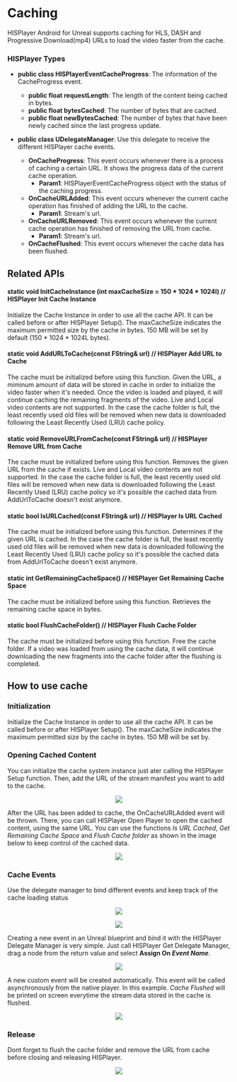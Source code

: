 # Caching

HISPlayer Android for Unreal supports caching for HLS, DASH and Progressive Download(mp4) URLs to load the video faster from the cache.

### HISPlayer Types

* **public class HISPlayerEventCacheProgress**: The information of the CacheProgress event.
   * **public float requestLength**: The length of the content being cached in bytes.
   * **public float bytesCached**: The number of bytes that are cached.
   * **public float newBytesCached**: The number of bytes that have been newly cached since the last progress update.
 
* **public class UDelegateManager**: Use this delegate to receive the different HISPlayer cache events.
  * **OnCacheProgress**: This event occurs whenever there is a process of caching a certain URL. It shows the progress data of the current cache operation.
    * **Param1**: HISPlayerEventCacheProgress object with the status of the caching progress.
  * **OnCacheURLAdded**:  This event occurs whenever the current cache operation has finished of adding the URL to the cache.
    * **Param1**: Stream's url.
  * **OnCacheURLRemoved**: This event occurs whenever the current cache operation has finished of removing the URL from cache.
    * **Param1**: Stream's url.
  * **OnCacheFlushed**: This event occurs whenever the cache data has been flushed.

## Related APIs

#### static void InitCacheInstance (int maxCacheSize = 150 * 1024 * 1024l) // HISPlayer Init Cache Instance
Initialize the Cache Instance in order to use all the cache API. It can be called before or after HISPlayer Setup(). The maxCacheSize indicates the maximum permitted size by the cache in bytes. 150 MB will be set by default (150 * 1024 * 1024L bytes).

#### static void AddURLToCache(const FString& url) // HISPlayer Add URL to Cache
The cache must be initialized before using this function. Given the URL, a miminum amount of data will be stored in cache in order to initialize the video faster when it's needed. Once the video is loaded and played, it will continue caching the remaining fragments of the video. Live and Local video contents are not supported. In the case the cache folder is full, the least recently used old files will be removed when new data is downloaded following the Least Recently Used (LRU) cache policy.

#### static void RemoveURLFromCache(const FString& url) // HISPlayer Remove URL from Cache
The cache must be initialized before using this function. Removes the given URL from the cache if exists. Live and Local video contents are not supported. In the case the cache folder is full, the least recently used old files will be removed when new data is downloaded following the Least Recently Used (LRU) cache policy so it's possible the cached data from AddUrlToCache doesn't exist anymore.

#### static bool IsURLCached(const FString& url) // HISPlayer Is URL Cached
The cache must be initialized before using this function. Determines if the given URL is cached. In the case the cache folder is full, the least recently used old files will be removed when new data is downloaded following the Least Recently Used (LRU) cache policy so it's possible the cached data from AddUrlToCache doesn't exist anymore.
  
#### static int GetRemainingCacheSpace() // HISPlayer Get Remaining Cache Space
The cache must be initialized before using this function. Retrieves the remaining cache space in bytes.

#### static bool FlushCacheFolder() // HISPlayer Flush Cache Folder
The cache must be initialized before using this function. Free the cache folder. If a video was loaded from using the cache data, it will continue downloading the new fragments into the cache folder after the flushing is completed.

## How to use cache 

### Initialization
Initialize the Cache Instance in order to use all the cache API. It can be called before or after HISPlayer Setup(). The maxCacheSize indicates the maximum permitted size by the cache in bytes. 150 MB will be set by.

### Opening Cached Content
You can initialize the cache system instance just ater calling the HISPlayer Setup function. Then, add the URL of the stream manifest you want to add to the cache.
<p align="center">
<img src="./images/Cache1.png">
</p>

After the URL has been added to cache, the OnCacheURLAdded event will be thrown. There, you can call HISPlayer Open Player to open the cached content, using the same URL. You can use the functions *Is URL Cached*, *Get Remaining Cache Space* and *Flush Cache folder* as shown in the image below to keep control of the cached data.
<p align="center">
<img src="./images/Cache3.png">
</p>

### Cache Events
Use the delegate manager to bind different events and keep track of the cache loading status
<p align="center">
<img src="./images/Cache2.png">
</p>

<p align="center">
<img src="./images/Cache5.png">
</p>

Creating a new event in an Unreal blueprint and bind it with the HISPlayer Delegate Manager is very simple. Just call HISPlayer Get Delegate Manager, drag a node from the return value and select **Assign On *Event Name***.

<p align="center">
<img src="./images/BindEvent.png">
</p>

A new custom event will be created automatically. This event will be called asynchronously from the native player. In this example. *Cache Flushed* will be printed on screen everytime the stream data stored in the cache is flushed.

<p align="center">
<img src="./images/Flushed.png">
</p>

### Release
Dont forget to flush the cache folder and remove the URL from cache before closing and releasing HISPlayer.

<p align="center">
<img src="./images/Cache4.png">
</p>
